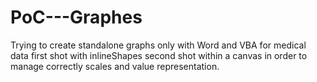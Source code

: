 # PoC---Graphes
Trying to create standalone graphs only with Word and VBA for medical data
first shot with inlineShapes
second shot within a canvas in order to manage correctly scales and value representation.

